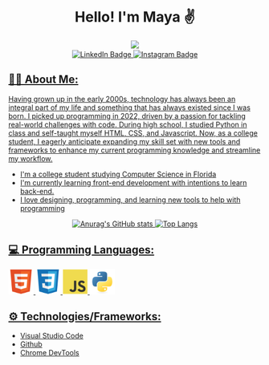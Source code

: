 <div id="header" align="center"> 
	<h1>Hello! I'm Maya ✌️</h1>
</div>

<div id="header" align="center">
	<img src="https://media.giphy.com/media/v1.Y2lkPTc5MGI3NjExbTNibWtnbXBnYThxMTZ3OXU2aDdoaHI3c3A3NjBqeHl1cDA0a3MzOSZlcD12MV9pbnRlcm5hbF9naWZfYnlfaWQmY3Q9Zw/WRX1fsr9fz4ig85cjI/giphy.gif">
</div>

<div id="badges" align="center">
	<a href="https://www.linkedin.com/in/maya-oum-5712aa271">
	<img alt="LinkedIn Badge" src="https://img.shields.io/badge/LinkedIn-blue?logo=linkedin&logoColor=white&style=for-the-badge">
	<a href="https://www.instagram.com/maoydaa/">
	<img alt="Instagram Badge" src="https://img.shields.io/badge/Instagram-pink?logo=instagram&logoColor=black&style=for-the-badge">

</div>


<div>
	<h2>👩‍💻 About Me:</h2>

 <p>Having grown up in the early 2000s, technology has always been an integral part of my life and something that has always existed since I was born. I picked up programming in 2022, driven by a passion for tackling real-world challenges with code. During high school, I studied Python in class and self-taught myself HTML, CSS, and Javascript. Now, as a college student, I eagerly anticipate expanding my skill set with new tools and frameworks to enhance my current programming knowledge and streamline my workflow.</p>
 <ul>
	 <li>I'm a college student studying Computer Science in Florida</li>
	 <li>I'm currently learning front-end development with intentions to learn back-end.</li>
	 <li>I love designing, programming, and learning new tools to help with programming</li
 </ul>
</div>

<div id="stats" align="Center">

![Anurag's GitHub stats](https://github-readme-stats.vercel.app/api?username=silkysaturn&show_icons=true&theme=dracula) 
![Top Langs](https://github-readme-stats.vercel.app/api/top-langs/?username=silkysaturn&layout=compact&show_icons=true&theme=dracula)

 
</div>

<div>
	<h2>💻 Programming Languages:</h2>
		<img width="50px" src="https://github.com/devicons/devicon/blob/master/icons/html5/html5-original.svg">
		<img width="50px" src="https://github.com/devicons/devicon/blob/master/icons/css3/css3-original.svg">
		<img width="50px" src="https://github.com/devicons/devicon/blob/master/icons/javascript/javascript-original.svg">
		<img width="50pc" src="https://github.com/devicons/devicon/blob/master/icons/python/python-original.svg">
</div>

<div>
	<h2>⚙️ Technologies/Frameworks:</h2>
	<ul>
		<li>Visual Studio Code</li>
		<li>Github</li>
		<li>Chrome DevTools</li>
	</ul>

</div>








